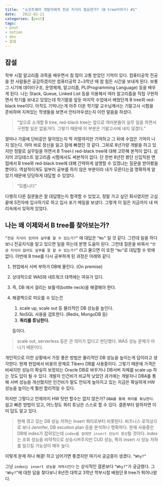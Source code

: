 ```yaml
---
title:  "소프트웨어 개발자에게 전공 지식이 필요한가? (B tree이야기) #1"
date:   2022-02-21
categories: [post]
tags:
- post
- notion
- dev
- 잡설
---
```

## 잡설

학부 시절 알고리즘 과목을 배우면서 참 많이 고통 받았던 기억이 있다. 컴퓨터공학 전공을 한 사람들은 공감하겠지만 컴퓨터공학 2~3학년 때 참 힘든 시간을 보내게 된다. 보통 그 시기에 데이터구조, 운영체제, 알고리즘, PL(Programming Language) 등을 배우게 된다. 나는 Stack, Queue, Linked List 등을 이용해서 여러 알고리즘을 직접 구현하면서 학기를 보내고 있었는데 학기말을 앞둔 마지막 수업에서 배웠던게 B tree와 red-black tree이다. 아직도 기억나는게 아주 더운 학기말 교수님께서는 기말고사 시험을 준비하며 지쳐있는 학생들을 보면서 안타까우셨는지 이런 말씀을 하셨다. 

> “앞으로 소개할 B tree, red-black tree는 앞으로 여러분들이 실무 일을 하면서 구현할 일은 없을거다. 그렇기 때문에 이 부분은 기말고사에 내지 않겠다.”

얼마나 가뭄에 단비같은 말이었는지 딱 저말까지만 기억하고 그 뒤에 수업은 기억이 나지 않는다. 아마 바로 정신을 잃고 잠에 빠졌던 것 같다.  그뒤로 8년가량 개발을 하고 있지만 정말로 실무일을 하면서 B Tree나 red-black tree에 대해 고민해 본적이 없다. 심지어 코딩테스트 알고리즘 시험에서도 써본적이 없다. 단 한번 8년전 봤던 신입직원 면접에서 B tree와 red-black tree에 대해 간략하게 설명할 수 있겠냐는 질문을 받아봤을 뿐이다. 역설적이게도 일부러 공부를 하지 않은 부분이라 내가 모른다는걸 명확하게 알았기 때문에 당당하게 대답할 수 있었다.

> “모릅니다”

다행히 다른 질문들은 잘 대답했는지 합격할 수 있었고, 정말 가고 싶던 회사였지만 고심끝에 S전자에 입사하기로 하고 입사 포기 메일을 보냈다. 그렇게 이 일은 지금까지 내 머리속에서 잊혀져 있었다.

## 나는 왜 이제와서 B tree를 찾아보는가?

`“전공 지식이 있어야 실무를 할 수 있는가?”` 에 대답은 `“No”` 일 것 같다. 그런데 일을 하다보니 전공지식을 알고 있으면 일을 하는데 분명 도움이 된다. 그런데 질문을 바꿔서 `“전공 지식이 없어도 실무를 잘 할 수 있는가?”` 라고 물으면 이 또한 `“No”`로 대답할 수 밖에 없다. 이번에 B tree를 다시 공부하게 된 과정은 아래와 같다.

1. 현업에서 서버 부하가 DB에 몰린다. (On premise)
2. 상대적으로 WAS와 네트워크 대역에는 여유가 있다.
3. 즉, DB 에서 걸리는 보틀넥(bottle neck)을 해결해야 한다.
4. 해결책으로 떠오를 수 있는건 
    1. scale up, scale out 등 물리적인 DB 성능을 높인다.
    2. NoSQL 사용을 검토한다. (Redis, MongoDB 등)
    3. **쿼리를 튜닝한다.**
    
    등이다.
    


> scale out, serverless 등은 큰 의미가 없다고 판단했다. WAS 성능 문제가 아니기 때문이다.


 개인적으로 이런 상황에서 가장 좋은 방법은 물리적인 DB 성능을 높이는게 답이라고 생각한다. 현재 현업에서 비용의 문제로 Tibero DB를 사용중이다. 그렇기 때문에 가격은 비싸지만 성능이 확실히 보장되는 Oracle DB로 바꾸거나  DB서버 자체를 scale up 하는 것도 답이 될 수 있다. 개발자 인건비가 비교적 낮았던 과거에는 개발자나 DBA를 통해 서버 성능을 개선했지만 인건비가 말도 안되게 높아지고 있는 지금은 확실하게 HW성능을 높이는게 훨씬 합리적일 수 있다.

 하지만 그렇다고 언제까지 HW 탓만 할수는 없지 않은가? `DBA를 통해 쿼리를 튜닝한다`.  쉽고 빠른 방법이 있고, 어느정도 쿼리 튜닝은 스스로 할 수 있다. 결론부터 말하자면 이미 답도 알고 있다.

> 현재 겪고 있는 DB 성능 저하는 Insert 쿼리로부터 비롯된다. 비즈니스 로직상으로 보나 Jennifer, DB excution plan 등을 분석하나 명확하다. 현재 사용중인 DB에 index가 잡혀있는데 `index를 없애면 insert 성능이 향상`될 것이다. index는 조회 성능을 비약적으로 상승시켜주지만 CUD 성능, 특히 insert 시 성능 저하를 일으킬 가능성이 매우 높다.

이렇게 문제 하나 해결! 하고 넘어가면 좋겠지만 여기서 궁금증이 생겼다. `“Why?”`


그냥 `index는 insert 성능을 저하시킨다` 는 상식적인 결론보다 `“Why?”`가 궁금했다. 그 `"Why?”`에 대한 답을 찾다보니 8년전 대학교 3학년 학부시절 배웠던 B tree가 튀어나왔다.